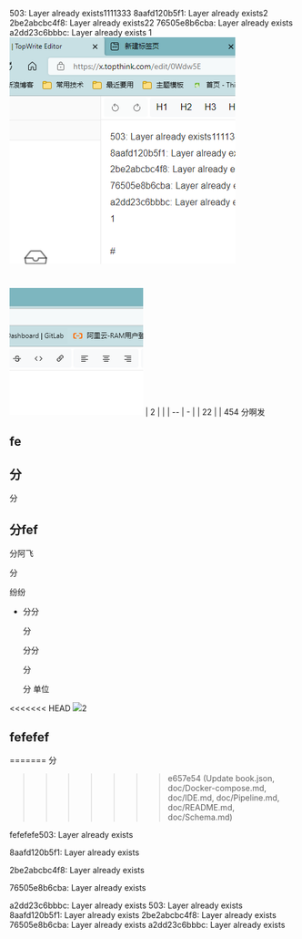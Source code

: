 503: Layer already exists1111333
8aafd120b5f1: Layer already exists2
2be2abcbc4f8: Layer already exists22
76505e8b6cba: Layer already exists
a2dd23c6bbbc: Layer already exists
1
![](images/image.png)
#
![](images/image_1632852165971.png)
| 2  |   |
| -- | - |
| 22 |   |
454
分啊发

## fe

## 分

分

## 分fef

分阿飞

分

纷纷

* 分分

  分

  分分

  分

  分
  单位

<<<<<<< HEAD
![](images/screenshot\_1629526535766.png)2

## fefefef
=======
  分
>>>>>>> e657e54 (Update book.json, doc/Docker-compose.md, doc/IDE.md, doc/Pipeline.md, doc/README.md, doc/Schema.md)

fefefefe503: Layer already exists

8aafd120b5f1: Layer already exists

2be2abcbc4f8: Layer already exists

76505e8b6cba: Layer already exists

a2dd23c6bbbc: Layer already exists
503: Layer already exists
8aafd120b5f1: Layer already exists
2be2abcbc4f8: Layer already exists
76505e8b6cba: Layer already exists
a2dd23c6bbbc: Layer already exists
